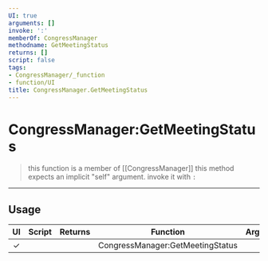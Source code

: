 ```yaml
---
UI: true
arguments: []
invoke: ':'
memberOf: CongressManager
methodname: GetMeetingStatus
returns: []
script: false
tags:
- CongressManager/_function
- function/UI
title: CongressManager.GetMeetingStatus
---
```

# CongressManager:GetMeetingStatus
> this function is a member of [[CongressManager]]
> this method expects an implicit "self" argument. invoke it with `:`
-----
## Usage
|  UI | Script | Returns | Function | Arguments |
|:---:|:------:|-------:|:--------:|:---------|
|✓| ||CongressManager:GetMeetingStatus||
